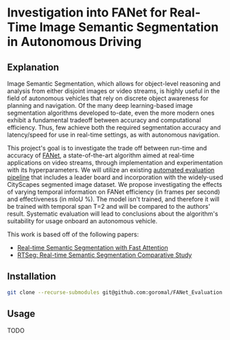# Investigation into FANet for Real-Time Image Semantic Segmentation in Autonomous Driving

## Explanation

Image Semantic Segmentation, which allows for object-level reasoning and analysis from either disjoint images or video streams, is highly useful in the field of autonomous vehicles that rely on discrete object awareness for planning and navigation.
Of the many deep learning-based image segmentation algorithms developed to-date, even the more modern ones exhibit a fundamental tradeoff between accuracy and computational efficiency. 
Thus, few achieve both the required segmentation accuracy and latency/speed for use in real-time settings, as with autonomous navigation.

This project's goal is to investigate the trade off between run-time and accuracy of [FANet](https://github.com/feinanshan/FANet), a state-of-the-art algorithm aimed at real-time applications on video streams, through implementation and experimentation with its hyperparameters. 
We will utilize an existing [automated evaluation pipeline](https://github.com/MSiam/TFSegmentation) that includes a leader board and incorporation with the widely-used CityScapes segmented image dataset. 
We propose investigating the effects of varying temporal information on FANet efficiency (in frames per second) and effectiveness (in mIoU \%). 
The model isn't trained, and therefore it will be trained with temporal span T=2 and will be compared to the authors' result. 
Systematic evaluation will lead to conclusions about the algorithm's suitability for usage onboard an autonomous vehicle.

This work is based off of the following papers:

- [Real-time Semantic Segmentation with Fast Attention](https://arxiv.org/pdf/2007.03815.pdf)
- [RTSeg: Real-time Semantic Segmentation Comparative Study](https://arxiv.org/pdf/1803.02758.pdf)

## Installation

```bash
git clone --recurse-submodules git@github.com:goromal/FANet_Evaluation.git
```

## Usage

TODO